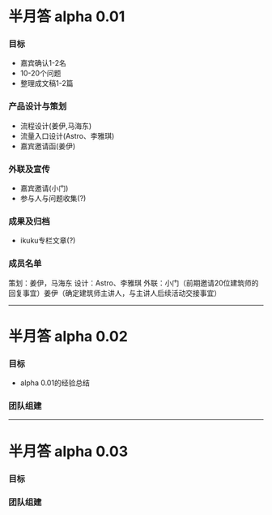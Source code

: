 # 半月答 alpha 0.01  

### 目标    

* 嘉宾确认1-2名
* 10-20个问题    
* 整理成文稿1-2篇  

### 产品设计与策划

* 流程设计(姜伊,马海东)   
* 流量入口设计(Astro、李雅琪)  
* 嘉宾邀请函(姜伊)   


### 外联及宣传  

* 嘉宾邀请(小门)  
* 参与人与问题收集(?)  

### 成果及归档  

* ikuku专栏文章(?)  


### 成员名单

策划：姜伊，马海东
设计：Astro、李雅琪
外联：小门（前期邀请20位建筑师的回复事宜）姜伊（确定建筑师主讲人，与主讲人后续活动交接事宜）


-----


# 半月答 alpha 0.02  

### 目标  

* alpha 0.01的经验总结 

### 团队组建   

-----


# 半月答 alpha 0.03  


### 目标   

### 团队组建  